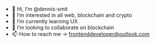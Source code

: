 - 👋 Hi, I’m @dennis-smit
- 👀 I’m interested in all web, blockchain and crypto
- 🌱 I’m currently learning UX
- 💞️ I’m looking to collaborate on blockchain
- 📫 How to reach me -> frontenddeveloper@outlook.com

<!---
dennis-smit/dennis-smit is a ✨ special ✨ repository because its `README.md` (this file) appears on your GitHub profile.
You can click the Preview link to take a look at your changes.
--->
